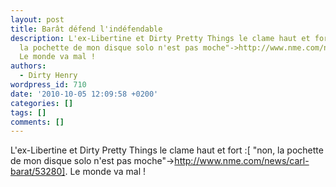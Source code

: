 ```yaml
---
layout: post
title: Barât défend l'indéfendable
description: L'ex-Libertine et Dirty Pretty Things le clame haut et fort :[ "non,
  la pochette de mon disque solo n'est pas moche"->http://www.nme.com/news/carl-barat/53280].
  Le monde va mal !
authors:
  - Dirty Henry
wordpress_id: 710
date: '2010-10-05 12:09:58 +0200'
categories: []
tags: []
comments: []
---
```

L'ex-Libertine et Dirty Pretty Things le clame haut et fort :[ "non, la pochette de mon disque solo n'est pas moche"->http://www.nme.com/news/carl-barat/53280]. Le monde va mal !
